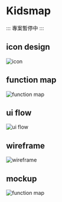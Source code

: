 # Kidsmap

:::
專案暫停中
:::

## icon design
![icon](https://i.imgur.com/b6SZO3X.png)

## function map
![function map](https://i.imgur.com/wabu3SS.png)

## ui flow
![ui flow](https://i.imgur.com/aO9X7BQ.png)

## wireframe
![wireframe](https://i.imgur.com/b1S1XIT.png)

## mockup
![function map](https://i.imgur.com/hXMe9Jc.png)
